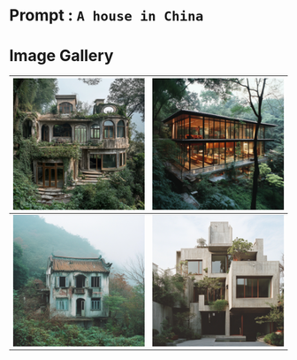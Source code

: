# Prompt : `A house in China`

# Image Gallery

| ![Image 1](A_house_in_China__1.png) | ![Image 2](A_house_in_China__2.png) |
|-------------------------------------|-------------------------------------|
| ![Image 3](A_house_in_China__3.png) | ![Image 4](A_house_in_China__4.png) |
